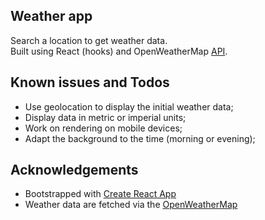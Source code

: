## Weather app

Search a location to get weather data.<br>
Built using React (hooks) and OpenWeatherMap <a href="https://openweathermap.org/api">API</a>.

## Known issues and Todos

- Use geolocation to display the initial weather data;
- Display data in metric or imperial units;
- Work on rendering on mobile devices;
- Adapt the background to the time (morning or evening);

## Acknowledgements

- Bootstrapped with [Create React App](https://github.com/facebook/create-react-app)
- Weather data are fetched via the [OpenWeatherMap](https://openweathermap.org/api)
